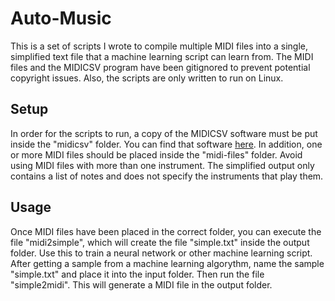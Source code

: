 <h1>Auto-Music</h1>
This is a set of scripts I wrote to compile multiple MIDI files into a single, simplified text file that a machine learning script can learn from. The MIDI files and the MIDICSV program have been gitignored to prevent potential copyright issues. Also, the scripts are only written to run on Linux.

<h2>Setup</h2>
In order for the scripts to run, a copy of the MIDICSV software must be put inside the "midicsv" folder. You can find that software <a href="http://www.fourmilab.ch/webtools/midicsv/">here</a>. In addition, one or more MIDI files should be placed inside the "midi-files" folder. Avoid using MIDI files with more than one instrument. The simplified output only contains a list of notes and does not specify the instruments that play them.

<h2>Usage</h2>
Once MIDI files have been placed in the correct folder, you can execute the file "midi2simple", which will create the file "simple.txt" inside the output folder. Use this to train a neural network or other machine learning script.
After getting a sample from a machine learning algorythm, name the sample "simple.txt" and place it into the input folder. Then run the file "simple2midi". This will generate a MIDI file in the output folder.

